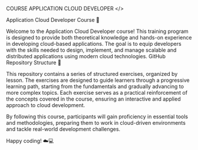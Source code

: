 COURSE APPLICATION CLOUD DEVELOPER </>

Application Cloud Developer Course 🚀

Welcome to the Application Cloud Developer course! This training program is designed to provide both theoretical knowledge and hands-on experience in developing cloud-based applications. The goal is to equip developers with the skills needed to design, implement, and manage scalable and distributed applications using modern cloud technologies.
GitHub Repository Structure 📂

This repository contains a series of structured exercises, organized by lesson. The exercises are designed to guide learners through a progressive learning path, starting from the fundamentals and gradually advancing to more complex topics. Each exercise serves as a practical reinforcement of the concepts covered in the course, ensuring an interactive and applied approach to cloud development.

By following this course, participants will gain proficiency in essential tools and methodologies, preparing them to work in cloud-driven environments and tackle real-world development challenges.

Happy coding! ☁️💻
